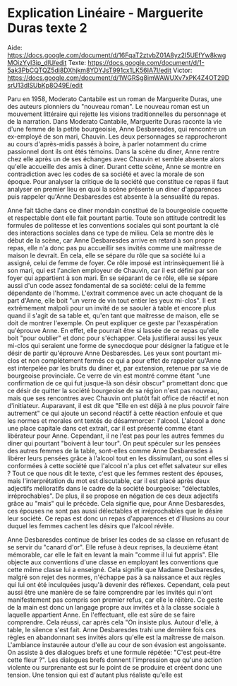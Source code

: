 # Explication Linéaire - Marguerite Duras texte 2

Aide: https://docs.google.com/document/d/16FqaT2ztvbZ01A8yz2I5UEfYw8kwgMOizYyI3ip_dlU/edit
Texte: https://docs.google.com/document/d/1-5ak3PbCQTQZ5di8DXhjkm8YDYJsT991cx1LK56IA7I/edit
Victor: https://docs.google.com/document/d/1WGRSg8imWAWUXv7xPK4Z4OT29DsrU13dlSUbKp8O49E/edit

Paru en 1958, Moderato Cantabile est un roman de Marguerite Duras, une des auteurs pionniers du "nouveau roman". Le nouveau roman est un mouvement littéraire qui rejette les visions traditionnelles du personnage et de la narration. Dans Moderato Cantabile, Marguerite Duras raconte la vie d'une femme de la petite bourgeoisie, Anne Desbaresdes, qui rencontre un ex-employé de son mari, Chauvin. Les deux personnages se rapprocheront au cours d'après-midis passés à boire, à parler notamment du crime passionnel dont ils ont étés témoins. Dans la scène du diner, Anne rentre chez elle après un de ses échanges avec Chauvin et semble absente alors qu'elle accueille des amis à diner. Durant cette scène, Anne se montre en contradiction avec les codes de sa société et avec la morale de son époque. Pour analyser la critique de la société que constitue ce repas il faut analyser en premier lieu en quoi la scène présente un diner d'apparences puis rappeler qu'Anne Desbaresdes est absente à la sensualité du repas.

Anne fait tâche dans ce diner mondain constitué de la bourgeoisie coquette et respectable dont elle fait pourtant partie. Toute son attitude contredit les formules de politesse et les conventions sociales qui sont pourtant la clé des interactions sociales dans ce type de milieu. Cela se montre dès le début de la scène, car Anne Desbaresdes arrive en retard à son propre repas, elle n'a donc pas pu accueillir ses invités comme une maîtresse de maison le devrait. En cela, elle se sépare du rôle que sa société lui a assigné, celui de femme de foyer. Ce rôle imposé est intrinsèquement lié à son mari, qui est l'ancien employeur de Chauvin, car il est défini par son foyer qui appartient à son mari. En se séparant de ce rôle, elle se sépare aussi d'un code assez fondamental de sa société: celui de la femme dépendante de l'homme.
L'extrait commence avec un acte choquant de la part d'Anne, elle boit "un verre de vin tout entier les yeux mi-clos". Il est extrêmement malpoli pour un invité de se saouler à table et encore plus quand il s'agit de sa table et, qu'en tant que maitresse de maison, elle se doit de montrer l'exemple. On peut expliquer ce geste par l'exaspération qu'éprouve Anne. En effet, elle pourrait être si lassée de ce repas qu'elle boit "pour oublier" et donc pour s'échapper. Cela justifierai aussi les yeux mi-clos qui seraient une forme de synecdoque pour désigner la fatigue et le désir de partir qu'éprouve Anne Desbaresdes. Les yeux sont pourtant mi-clos et non complétement fermés ce qui a pour effet de rappeler qu'Anne est interpelée par les bruits du diner et, par extension, retenue par sa vie de bourgeoise provinciale. Ce verre de vin est montré comme étant "une confirmation de ce qui fut jusque-là son désir obscur" promettant donc que ce désir de quitter la société bourgeoise de sa région n'est pas nouveau, mais que ses rencontres avec Chauvin ont plutôt fait office de réactif et non d'initiateur. Auparavant, il est dit que "Elle en est déjà à ne plus pouvoir faire autrement" ce qui ajoute un second réactif à cette réaction enfouie et que les normes et morales ont tentés de désammorcer: l'alcool. L'alcool a donc une place capitale dans cet extrait, car il est présenté comme étant libérateur pour Anne. Cependant, il ne l'est pas pour les autres femmes du diner qui pourtant "boivent à leur tour". On peut spéculer sur les pensées des autres femmes de la table, sont-elles comme Anne Desbaresdes à libérer leurs pensées grâce à l'alcool tout en les dissimulant, ou sont elles si conformées à cette société que l'alcool n'a plus cet effet salvateur sur elles ? Tout ce que nous dit le texte, c'est que les femmes restent des épouses, mais l'interprétation du mot est discutable, car il est placé après deux adjectifs mélioratifs dans le cadre de la société bourgeoise: "délectables, irréprochables". De plus, il se propose en négation de ces deux adjectifs grâce au "mais" qui le précède. Cela signifie que, pour Anne Desbaresdes, ces épouses ne sont pas aussi délectables et irréprochables que le désire leur société. Ce repas est donc un repas d'apparences et d'illusions au cour duquel les femmes cachent les désirs que l'alcool révèle.

Anne Desbaresdes continue de briser les codes de sa classe en refusant de se servir du "canard d'or". Elle refuse à deux reprises, la deuxième étant mémorable, car elle le fait en levant la main "comme il lui fut appris". Elle objecte aux conventions d'une classe en employant les conventions que cette même classe lui a enseigné. Cela signifie que Madame Desbaresdes, malgré son rejet des normes, n'échappe pas à sa naissance et aux règles qui lui ont été inculquées jusqu'à devenir des réflexes. Cependant, cela peut aussi être une manière de se faire comprendre par les invités qui n'ont manifestement pas compris son premier refus, car elle le réitère. Ce geste de la main est donc un langage propre aux invités et à la classe sociale à laquelle appartient Anne. En l'effectuant, elle est sûre de se faire comprendre. Cela réussi, car après cela "On insiste plus. Autour d'elle, à table, le silence s'est fait. Anne Desbaresdes trahi une dernière fois ces règles en abandonnant ses invités alors qu'elle est la maîtresse de maison. L'ambiance instaurée autour d'elle au cour de son évasion est angoissante. On assiste à des dialogues brefs et une formule répétée: "C'est peut-être cette fleur ?". Les dialogues brefs donnent l'impression que qu'une action violente ou surprenante est sur le point de se produire et créent donc une tension. Une tension qui est d'autant plus réaliste qu'elle est 
<!--stackedit_data:
eyJoaXN0b3J5IjpbLTY0MzQ5Mzg1MywtOTU3MjU2MzUsLTE4OT
cwODY3NDksLTE2MDI2NTI2MTgsMTY0ODUwMDMyNF19
-->